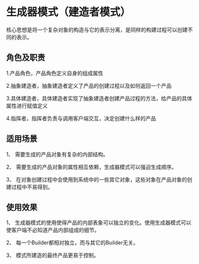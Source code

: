 # 生成器模式（建造者模式）

核心思想是将一个复杂对象的构造与它的表示分离，是同样的构建过程可以创建不同的表示。

## 角色及职责

 1.产品角色，产品角色定义自身的组成属性
 
 2.抽象建造者，抽象建造者定义了产品的创建过程以及如何返回一个产品
 
 3.具体建造者，具体建造者实现了抽象建造者创建产品过程的方法，给产品的具体属性进行赋值定义
 
 4.指挥者，指挥者负责与调用客户端交互，决定创建什么样的产品

## 适用场景
1、 需要生成的产品对象有复杂的内部结构。

2、 需要生成的产品对象的属性相互依赖，生成器模式可以强迫生成顺序。

3、 在对象创建过程中会使用到系统中的一些其它对象，这些对象在产品对象的创建过程中不易得到。

## 使用效果
1、 生成器模式的使用使得产品的内部表象可以独立的变化。使用生成器模式可以使客户端不必知道产品内部组成的细节。

2、 每一个Builder都相对独立，而与其它的Builder无关。

3、 模式所建造的最终产品更易于控制。